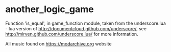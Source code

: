 # another_logic_game
Function 'is_equal', in game_function module, taken from the underscore.lua - lua version of http://documentcloud.github.com/underscore/, see http://mirven.github.com/underscore.lua/ for more information.

All music found on https://modarchive.org website